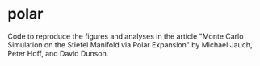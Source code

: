 # polar
Code to reproduce the figures and analyses in the article "Monte Carlo Simulation on the Stiefel Manifold via Polar Expansion" by Michael Jauch, Peter Hoff, and David Dunson. 
